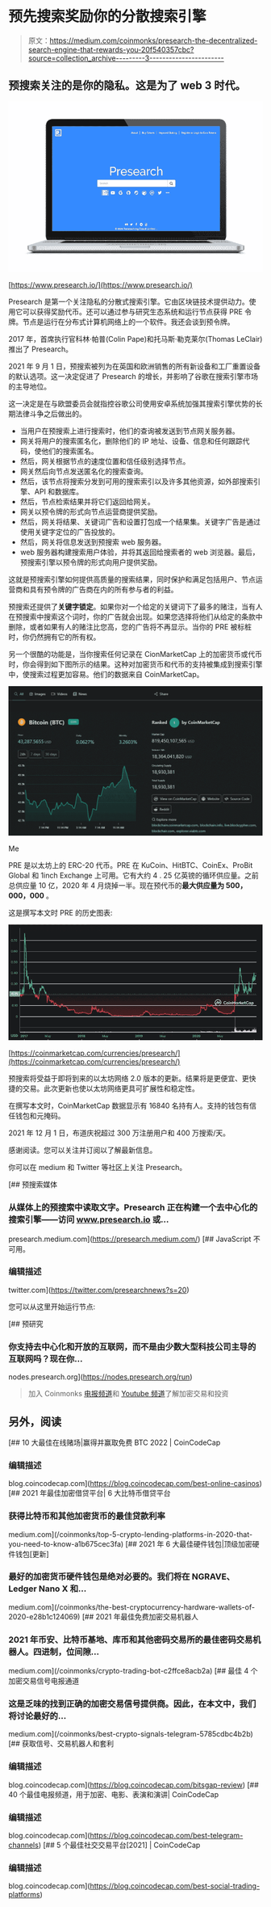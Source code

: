 # 预先搜索奖励你的分散搜索引擎

> 原文：<https://medium.com/coinmonks/presearch-the-decentralized-search-engine-that-rewards-you-20f540357cbc?source=collection_archive---------3----------------------->

## 预搜索关注的是你的隐私。这是为了 web 3 时代。

![](img/93e47a78042743ca3d168e7aaa3a299a.png)

[https://www.presearch.io/](https://www.presearch.io/)

Presearch 是第一个关注隐私的分散式搜索引擎。它由区块链技术提供动力。使用它可以获得奖励代币。还可以通过参与研究生态系统和运行节点获得 PRE 令牌。节点是运行在分布式计算机网络上的一个软件。我还会谈到预令牌。

2017 年，首席执行官科林·帕普(Colin Pape)和托马斯·勒克莱尔(Thomas LeClair)推出了 Presearch。

2021 年 9 月 1 日，预搜索被列为在英国和欧洲销售的所有新设备和工厂重置设备的默认选项。这一决定促进了 Presearch 的增长，并影响了谷歌在搜索引擎市场的主导地位。

这一决定是在与欧盟委员会就指控谷歌公司使用安卓系统加强其搜索引擎优势的长期法律斗争之后做出的。

*   当用户在预搜索上进行搜索时，他们的查询被发送到节点网关服务器。
*   网关将用户的搜索匿名化，删除他们的 IP 地址、设备、信息和任何跟踪代码，使他们的搜索匿名。
*   然后，网关根据节点的速度位置和信任级别选择节点。
*   网关然后向节点发送匿名化的搜索查询。
*   然后，该节点将搜索分发到可用的搜索索引以及许多其他资源，如外部搜索引擎、API 和数据库。
*   然后，节点检索结果并将它们返回给网关。
*   网关以预令牌的形式向节点运营商提供奖励。
*   然后，网关将结果、关键词广告和设置打包成一个结果集。关键字广告是通过使用关键字定位的广告投放的。
*   然后，网关将信息发送到预搜索 web 服务器。
*   web 服务器构建搜索用户体验，并将其返回给搜索者的 web 浏览器。最后，预搜索引擎以预令牌的形式向用户提供奖励。

这就是预搜索引擎如何提供高质量的搜索结果，同时保护和满足包括用户、节点运营商和具有预令牌的广告商在内的所有参与者的利益。

预搜索还提供了**关键字锁定**。如果你对一个给定的关键词下了最多的赌注，当有人在预搜索中搜索这个词时，你的广告就会出现。如果您选择将他们从给定的条款中删除，或者如果有人的赌注比您高，您的广告将不再显示。当你的 PRE 被标桩时，你仍然拥有它的所有权。

另一个很酷的功能是，当你搜索任何记录在 CionMarketCap 上的加密货币或代币时，你会得到如下图所示的结果。这种对加密货币和代币的支持被集成到搜索引擎中，使搜索过程更加容易。他们的数据来自 CoinMarketCap。

![](img/34a0e53633ee92131bd0648e602f11c8.png)

Me

PRE 是以太坊上的 ERC-20 代币。PRE 在 KuCoin、HitBTC、CoinEx、ProBit Global 和 1inch Exchange 上可用。它有大约 4 . 25 亿英镑的循环供应量。之前总供应量 10 亿，2020 年 4 月烧掉一半。现在预代币的**最大供应量为 500，000，000** 。

这是撰写本文时 PRE 的历史图表:

![](img/f48f3fa01a687662b92c057311b3eb98.png)

[https://coinmarketcap.com/currencies/presearch/](https://coinmarketcap.com/currencies/presearch/)

预搜索将受益于即将到来的以太坊网络 2.0 版本的更新。结果将是更便宜、更快捷的交易。此次更新也使以太坊网络更具可扩展性和稳定性。

在撰写本文时，CoinMarketCap 数据显示有 16840 名持有人。支持的钱包有信任钱包和元掩码。

2021 年 12 月 1 日，布道庆祝超过 300 万注册用户和 400 万搜索/天。

感谢阅读。您可以关注并订阅以了解最新信息。

你可以在 medium 和 Twitter 等社区上关注 Presearch。

[](https://presearch.medium.com/) [## 预搜索媒体

### 从媒体上的预搜索中读取文字。Presearch 正在构建一个去中心化的搜索引擎——访问 www.presearch.io 或…

presearch.medium.com](https://presearch.medium.com/) [](https://twitter.com/presearchnews?s=20) [## JavaScript 不可用。

### 编辑描述

twitter.com](https://twitter.com/presearchnews?s=20) 

您可以从这里开始运行节点:

[](https://nodes.presearch.org/run) [## 预研究

### 你支持去中心化和开放的互联网，而不是由少数大型科技公司主导的互联网吗？现在你…

nodes.presearch.org](https://nodes.presearch.org/run) 

> 加入 Coinmonks [电报频道](https://t.me/coincodecap)和 [Youtube 频道](https://www.youtube.com/c/coinmonks/videos)了解加密交易和投资

## 另外，阅读

[](https://blog.coincodecap.com/best-online-casinos) [## 10 大最佳在线赌场|赢得并赢取免费 BTC 2022 | CoinCodeCap

### 编辑描述

blog.coincodecap.com](https://blog.coincodecap.com/best-online-casinos) [](/coinmonks/top-5-crypto-lending-platforms-in-2020-that-you-need-to-know-a1b675cec3fa) [## 2021 年最佳加密借贷平台| 6 大比特币借贷平台

### 获得比特币和其他加密货币的最佳贷款利率

medium.com](/coinmonks/top-5-crypto-lending-platforms-in-2020-that-you-need-to-know-a1b675cec3fa) [](/coinmonks/the-best-cryptocurrency-hardware-wallets-of-2020-e28b1c124069) [## 2021 年 6 大最佳硬件钱包|顶级加密硬件钱包[更新]

### 最好的加密货币硬件钱包是绝对必要的。我们将在 NGRAVE、Ledger Nano X 和…

medium.com](/coinmonks/the-best-cryptocurrency-hardware-wallets-of-2020-e28b1c124069) [](/coinmonks/crypto-trading-bot-c2ffce8acb2a) [## 2021 年最佳免费加密交易机器人

### 2021 年币安、比特币基地、库币和其他密码交易所的最佳密码交易机器人。四进制，位间隙…

medium.com](/coinmonks/crypto-trading-bot-c2ffce8acb2a) [](/coinmonks/best-crypto-signals-telegram-5785cdbc4b2b) [## 最佳 4 个加密交易信号电报通道

### 这是乏味的找到正确的加密交易信号提供商。因此，在本文中，我们将讨论最好的…

medium.com](/coinmonks/best-crypto-signals-telegram-5785cdbc4b2b) [](https://blog.coincodecap.com/bitsgap-review) [## 获取信号、交易机器人和套利

### 编辑描述

blog.coincodecap.com](https://blog.coincodecap.com/bitsgap-review) [](https://blog.coincodecap.com/best-telegram-channels) [## 40 个最佳电报频道，用于加密、电影、表演和演讲| CoinCodeCap

### 编辑描述

blog.coincodecap.com](https://blog.coincodecap.com/best-telegram-channels) [](https://blog.coincodecap.com/best-social-trading-platforms) [## 5 个最佳社交交易平台[2021] | CoinCodeCap

### 编辑描述

blog.coincodecap.com](https://blog.coincodecap.com/best-social-trading-platforms)